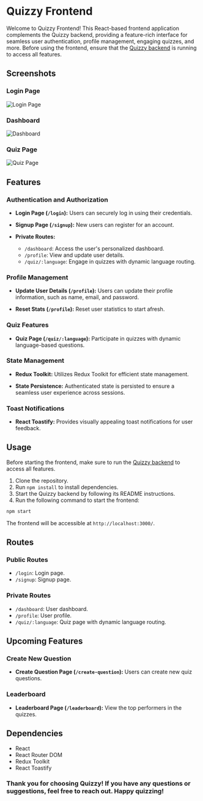 # Quizzy Frontend

Welcome to Quizzy Frontend! This React-based frontend application complements the Quizzy backend, providing a feature-rich interface for seamless user authentication, profile management, engaging quizzes, and more. Before using the frontend, ensure that the [Quizzy backend](#) is running to access all features.

## Screenshots

### Login Page

![Login Page](./screenshots/login.png)

### Dashboard

![Dashboard](./screenshots/dashboard.png)

### Quiz Page

![Quiz Page](./screenshots/quiz.png)

## Features

### Authentication and Authorization

- **Login Page (`/login`):** Users can securely log in using their credentials.
- **Signup Page (`/signup`):** New users can register for an account.

- **Private Routes:**
  - `/dashboard`: Access the user's personalized dashboard.
  - `/profile`: View and update user details.
  - `/quiz/:language`: Engage in quizzes with dynamic language routing.

### Profile Management

- **Update User Details (`/profile`):** Users can update their profile information, such as name, email, and password.

- **Reset Stats (`/profile`):** Reset user statistics to start afresh.

### Quiz Features

- **Quiz Page (`/quiz/:language`):** Participate in quizzes with dynamic language-based questions.

### State Management

- **Redux Toolkit:** Utilizes Redux Toolkit for efficient state management.

- **State Persistence:** Authenticated state is persisted to ensure a seamless user experience across sessions.

### Toast Notifications

- **React Toastify:** Provides visually appealing toast notifications for user feedback.

## Usage

Before starting the frontend, make sure to run the [Quizzy backend](#) to access all features.

1. Clone the repository.
2. Run `npm install` to install dependencies.
3. Start the Quizzy backend by following its README instructions.
4. Run the following command to start the frontend:

```bash
npm start
```

The frontend will be accessible at `http://localhost:3000/`.

## Routes

### Public Routes

- `/login`: Login page.
- `/signup`: Signup page.

### Private Routes

- `/dashboard`: User dashboard.
- `/profile`: User profile.
- `/quiz/:language`: Quiz page with dynamic language routing.

## Upcoming Features

### Create New Question

- **Create Question Page (`/create-question`):** Users can create new quiz questions.

### Leaderboard

- **Leaderboard Page (`/leaderboard`):** View the top performers in the quizzes.

## Dependencies

- React
- React Router DOM
- Redux Toolkit
- React Toastify

### Thank you for choosing Quizzy! If you have any questions or suggestions, feel free to reach out. Happy quizzing!
